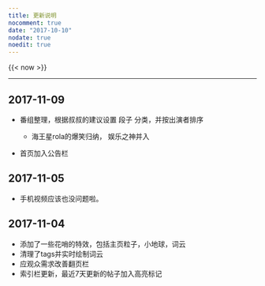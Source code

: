 ```yaml
---
title: 更新说明
nocomment: true
date: "2017-10-10"
nodate: true
noedit: true
---
```


{{< now >}}

*** 

## 2017-11-09
- 番组整理，根据叔叔的建议设置 段子 分类，并按出演者排序
    - 海王星rola的爆笑归纳， 娱乐之神并入

- 首页加入公告栏

## 2017-11-05
- 手机视频应该也没问题啦。

## 2017-11-04 
- 添加了一些花哨的特效，包括主页粒子，小地球，词云
- 清理了tags并实时绘制词云
- 应观众需求改善翻页栏
- 索引栏更新，最近7天更新的帖子加入高亮标记

